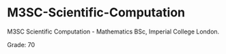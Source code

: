 # M3SC-Scientific-Computation

M3SC Scientific Computation - Mathematics BSc, Imperial College London.

Grade: 70
